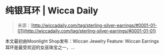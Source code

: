 <!--yml

分类: 未分类

日期: 2024-06-12 18:25:41

-->

# 纯银耳环 | Wicca Daily

> 来源：[http://wiccadaily.com/tag/sterling-silver-earrings/#0001-01-01](http://wiccadaily.com/tag/sterling-silver-earrings/#0001-01-01)

本文最初由Moonlight Shop发布：Wiccan Jewelry Feature: Wiccan Earrings 耳环是最受欢迎的女巫珠宝之一，…
